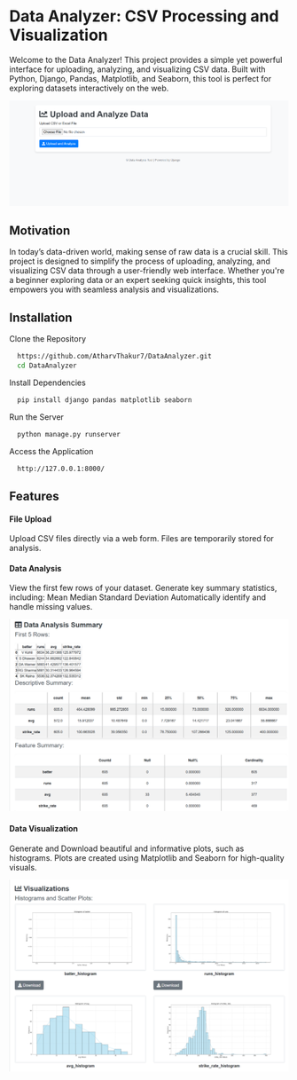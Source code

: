 # Data Analyzer: CSV Processing and Visualization

Welcome to the Data Analyzer! This project provides a simple yet powerful interface for uploading, analyzing, and visualizing CSV data. Built with Python, Django, Pandas, Matplotlib, and Seaborn, this tool is perfect for exploring datasets interactively on the web.

![image alt ](https://github.com/AtharvThakur7/DataAnalyzer/blob/662ffadf7dc7f0c4868b288c695b1720fb523c84/Screenshot%202024-12-22%20093037.png)

## Motivation

In today’s data-driven world, making sense of raw data is a crucial skill. This project is designed to simplify the process of uploading, analyzing, and visualizing CSV data through a user-friendly web interface. Whether you're a beginner exploring data or an expert seeking quick insights, this tool empowers you with seamless analysis and visualizations.


## Installation

Clone the Repository

```bash
  https://github.com/AtharvThakur7/DataAnalyzer.git
  cd DataAnalyzer
```
Install Dependencies

```bash
  pip install django pandas matplotlib seaborn
```
Run the Server
```bash
  python manage.py runserver
```
Access the Application
```bash
  http://127.0.0.1:8000/
```

## Features

#### File Upload
Upload CSV files directly via a web form.
Files are temporarily stored for analysis.

#### Data Analysis
View the first few rows of your dataset.
Generate key summary statistics, including:
Mean
Median
Standard Deviation
Automatically identify and handle missing values.

![image alt](https://github.com/AtharvThakur7/DataAnalyzer/blob/e4df6b1e59dcd87bb284c5be26e3abe158ec0e36/Screenshot%202024-12-22%20093119.png)

#### Data Visualization
Generate and Download beautiful and informative plots, such as histograms.
Plots are created using Matplotlib and Seaborn for high-quality visuals.


![image alt](https://github.com/AtharvThakur7/DataAnalyzer/blob/b16b57951bd887533d44037a7f2f11a2be55aec2/Screenshot%202024-12-22%20093148.png)






